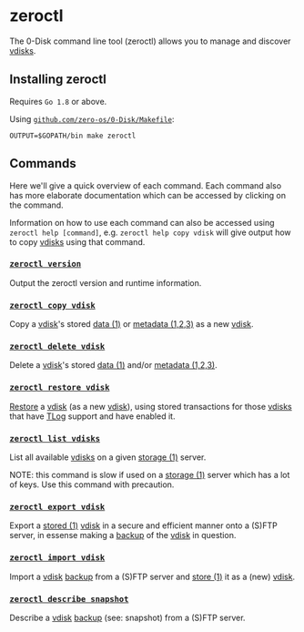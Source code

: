 # zeroctl

The 0-Disk command line tool (zeroctl) allows you to manage and discover [vdisks][vdisk].

## Installing zeroctl

Requires `Go 1.8` or above.

Using [`github.com/zero-os/0-Disk/Makefile`](../../Makefile):

```
OUTPUT=$GOPATH/bin make zeroctl
```

## Commands

Here we'll give a quick overview of each command. Each command also has more elaborate documentation which can be accessed by clicking on the command.

Information on how to use each command can also be accessed using `zeroctl help [command]`, e.g. `zeroctl help copy vdisk` will give output how to copy [vdisks][vdisk] using that command.

### [`zeroctl version`](commands/version.md)

Output the zeroctl version and runtime information.

### [`zeroctl copy vdisk`](commands/copy.md#vdisk)

Copy a [vdisk]'s stored [data (1)][data] or [metadata (1,2,3)][metadata] as a new [vdisk][vdisk].

### [`zeroctl delete vdisk`](commands/delete.md#vdisk)

Delete a [vdisk][vdisk]'s stored [data (1)][data] and/or [metadata (1,2,3)][metadata].

### [`zeroctl restore vdisk`](commands/restore.md#vdisk)

[Restore][restore] a [vdisk][vdisk] (as a new [vdisk][vdisk]), using stored transactions for those [vdisks][vdisk] that have [TLog][tlog] support and have enabled it.

### [`zeroctl list vdisks`](commands/list.md#vdisks)

List all available [vdisks][vdisk] on a given [storage (1)][storage] server.

NOTE: this command is slow if used on a [storage (1)][storage] server which has a lot of keys. Use this command with precaution.

### [`zeroctl export vdisk`](commands/export.md#vdisk)

Export a [stored (1)][storage] [vdisk][vdisk] in a secure and efficient manner onto a (S)FTP server, in essense making a [backup][backup] of the [vdisk][vdisk] in question.

### [`zeroctl import vdisk`](commands/import.md#vdisk)

Import a [vdisk][vdisk] [backup][backup] from a (S)FTP server and [store (1)][storage] it as a (new) [vdisk][vdisk].

### [`zeroctl describe snapshot`](commands/describe.md#snapshot)

Describe a [vdisk][vdisk] [backup][backup] (see: snapshot) from a (S)FTP server.

[storage]: /docs/glossary.md#storage
[backup]: /docs/glossary.md#backup
[data]: /docs/glossary.md#data
[metadata]: /docs/glossary.md#metadata
[vdisk]: /docs/glossary.md#vdisk
[tlog]: /docs/glossary.md#tlog
[restore]: /docs/restore.md#tlog
